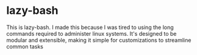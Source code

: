 # lazy-bash
This is lazy-bash. I made this because I was tired to using the long commands required to administer linux systems. It's designed to be modular and extensible, making it simple for customizations to streamline common tasks
